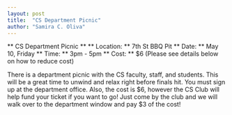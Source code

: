 ```yaml
---
layout: post
title:  "CS Department Picnic"
author: "Samira C. Oliva"
---
```


** CS Department Picnic **
** Location: ** 7th St BBQ Pit
** Date: ** May 10, Friday
** Time: ** 3pm - 5pm
** Cost: ** $6 (Please see details below on how to reduce cost)

There is a department picnic with the CS faculty, staff, and students. This will be a great time to unwind and relax right before finals hit. You must sign up at the department office. Also, the cost is $6, however the CS Club will help fund your ticket if you want to go! Just come by the club and we will walk over to the department window and pay $3 of the cost!


